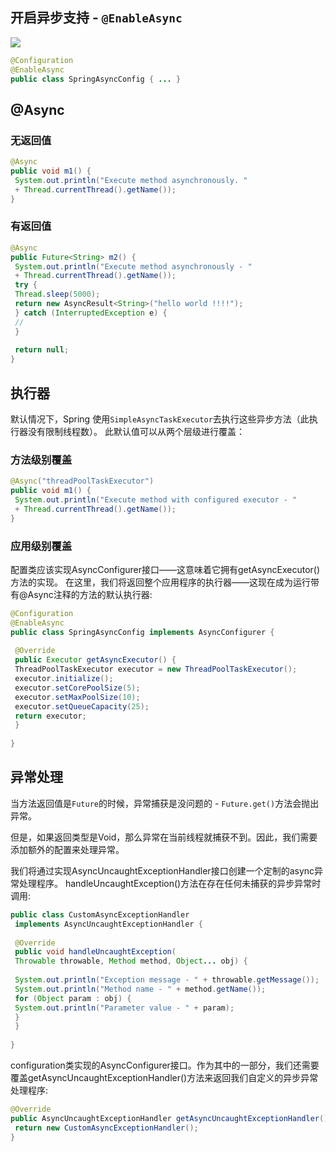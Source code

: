 
## 开启异步支持 - `@EnableAsync`
![](https://youpaiyun.zongqilive.cn/image/20200522150004.png)

```java
@Configuration
@EnableAsync
public class SpringAsyncConfig { ... }
```

## @Async

### 无返回值

```java
@Async
public void m1() {
 System.out.println("Execute method asynchronously. "
 + Thread.currentThread().getName());
}
```

### 有返回值

```java
@Async
public Future<String> m2() {
 System.out.println("Execute method asynchronously - "
 + Thread.currentThread().getName());
 try {
 Thread.sleep(5000);
 return new AsyncResult<String>("hello world !!!!");
 } catch (InterruptedException e) {
 //
 }
 
 return null;
}
```


## 执行器
默认情况下，Spring 使用`SimpleAsyncTaskExecutor`去执行这些异步方法（此执行器没有限制线程数）。
此默认值可以从两个层级进行覆盖：

### 方法级别覆盖

```java
@Async("threadPoolTaskExecutor")
public void m1() {
 System.out.println("Execute method with configured executor - "
 + Thread.currentThread().getName());
}
```

### 应用级别覆盖
配置类应该实现AsyncConfigurer接口——这意味着它拥有getAsyncExecutor()方法的实现。
在这里，我们将返回整个应用程序的执行器——这现在成为运行带有@Async注释的方法的默认执行器:
```java
@Configuration
@EnableAsync
public class SpringAsyncConfig implements AsyncConfigurer {
 
 @Override
 public Executor getAsyncExecutor() {
 ThreadPoolTaskExecutor executor = new ThreadPoolTaskExecutor();
 executor.initialize();
 executor.setCorePoolSize(5);
 executor.setMaxPoolSize(10);
 executor.setQueueCapacity(25);
 return executor;
 }
 
}
```

## 异常处理

当方法返回值是`Future`的时候，异常捕获是没问题的 - `Future.get()`方法会抛出异常。

但是，如果返回类型是Void，那么异常在当前线程就捕获不到。因此，我们需要添加额外的配置来处理异常。

我们将通过实现AsyncUncaughtExceptionHandler接口创建一个定制的async异常处理程序。
handleUncaughtException()方法在存在任何未捕获的异步异常时调用:
```java
public class CustomAsyncExceptionHandler
 implements AsyncUncaughtExceptionHandler {
 
 @Override
 public void handleUncaughtException(
 Throwable throwable, Method method, Object... obj) {
 
 System.out.println("Exception message - " + throwable.getMessage());
 System.out.println("Method name - " + method.getName());
 for (Object param : obj) {
 System.out.println("Parameter value - " + param);
 }
 }
 
}
```

configuration类实现的AsyncConfigurer接口。作为其中的一部分，我们还需要覆盖getAsyncUncaughtExceptionHandler()方法来返回我们自定义的异步异常处理程序:
```java
@Override
public AsyncUncaughtExceptionHandler getAsyncUncaughtExceptionHandler() {
 return new CustomAsyncExceptionHandler();
}
```





